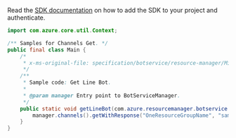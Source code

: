 Read the [SDK documentation](https://github.com/Azure/azure-sdk-for-java/blob/azure-resourcemanager-botservice_1.0.0-beta.2/sdk/botservice/azure-resourcemanager-botservice/README.md) on how to add the SDK to your project and authenticate.

```java
import com.azure.core.util.Context;

/** Samples for Channels Get. */
public final class Main {
    /*
     * x-ms-original-file: specification/botservice/resource-manager/Microsoft.BotService/preview/2021-05-01-preview/examples/GetLineChannel.json
     */
    /**
     * Sample code: Get Line Bot.
     *
     * @param manager Entry point to BotServiceManager.
     */
    public static void getLineBot(com.azure.resourcemanager.botservice.BotServiceManager manager) {
        manager.channels().getWithResponse("OneResourceGroupName", "samplebotname", "LineChannel", Context.NONE);
    }
}
```
